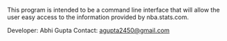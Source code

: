 This program is intended to be a command line interface that will allow the user easy access to the information
provided by nba.stats.com.

Developer: Abhi Gupta
Contact: agupta2450@gmail.com